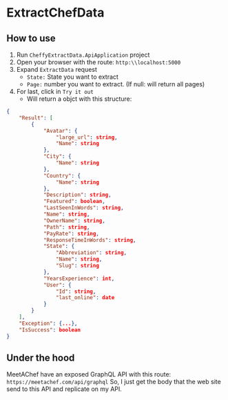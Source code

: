 # ExtractChefData

## How to use

1. Run ```CheffyExtractData.ApiApplication``` project
1. Open your browser with the route: ```http:\\localhost:5000```
1. Expand ```ExtractData``` request
    - ```State:``` State you want to extract
    - ```Page:``` number you want to extract. (If null: will return all pages)
1. For last, click in ```Try it out```
    - Will return a objct with this structure:
```json
{
    "Result": [
        {
            "Avatar": {
                "large_url": string,
                "Name": string
            },
            "City": {
                "Name": string
            },
            "Country": {
                "Name": string
            },
            "Description": string,
            "Featured": boolean,
            "LastSeenInWords": string,
            "Name": string,
            "OwnerName": string,
            "Path": string,
            "PayRate": string,
            "ResponseTimeInWords": string,
            "State": {
                "Abbreviation": string,
                "Name": string,
                "Slug": string
            },
            "YearsExperience": int,
            "User": {
                "Id": string,
                "last_online": date
            }
        }
    ],
    "Exception": {...},
    "IsSuccess": boolean
}
```

## Under the hood

MeetAChef have an exposed GraphQL API with this route: ```https://meetachef.com/api/graphql```
So, I just get the body that the web site send to this API and replicate on my API.